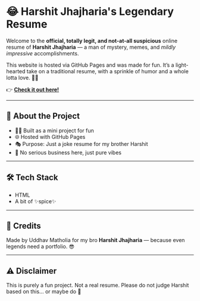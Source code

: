 # 😂 Harshit Jhajharia's Legendary Resume

Welcome to the **official, totally legit, and not-at-all suspicious** online resume of **Harshit Jhajharia** — a man of mystery, memes, and *mildly impressive* accomplishments.

This website is hosted via GitHub Pages and was made for fun. It’s a light-hearted take on a traditional resume, with a sprinkle of humor and a whole lotta love. 💼🎉

👉 **[Check it out here!](https://uddhubhai.github.io/Fun-Online-Resume-HJ-/)**

---

## 📁 About the Project

* 👨‍💻 Built as a mini project for fun
* 🌐 Hosted with GitHub Pages
* 🎭 Purpose: Just a joke resume for my brother Harshit
* 🎉 No serious business here, just pure vibes

---

## 🛠️ Tech Stack

* HTML
* A bit of ✨spice✨

---

## 🙏 Credits

Made by Uddhav Matholia for my bro **Harshit Jhajharia** — because even legends need a portfolio. 😎

---

## ⚠️ Disclaimer

This is purely a fun project. Not a real resume. Please do not judge Harshit based on this... or maybe do 👀

